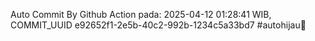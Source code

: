 Auto Commit By Github Action pada: 2025-04-12 01:28:41 WIB, COMMIT_UUID e92652f1-2e5b-40c2-992b-1234c5a33bd7 #autohijau🗿
